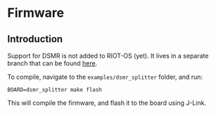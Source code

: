 # Firmware

## Introduction
Support for DSMR is not added to RIOT-OS (yet). It lives in a separate branch
that can be found [here](https://github.com/basilfx/RIOT/tree/feature/dsmr).

To compile, navigate to the `examples/dsmr_splitter` folder, and run:

```
BOARD=dsmr_splitter make flash
```

This will compile the firmware, and flash it to the board using J-Link.
